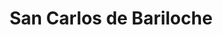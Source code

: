 ---
title: San Carlos de Bariloche
url: /san-carlos-de-bariloche/
latitude: -41.134
longitude: -71.307
---